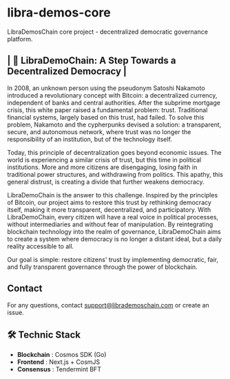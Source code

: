 # libra-demos-core
LibraDemosChain core project - decentralized democratic governance platform.

## | 🧿 LibraDemoChain: A Step Towards a Decentralized Democracy |

In 2008, an unknown person using the pseudonym Satoshi Nakamoto introduced a revolutionary concept with Bitcoin: a decentralized currency, independent of banks and central authorities. After the subprime mortgage crisis, this white paper raised a fundamental problem: trust. Traditional financial systems, largely based on this trust, had failed. To solve this problem, Nakamoto and the cypherpunks devised a solution: a transparent, secure, and autonomous network, where trust was no longer the responsibility of an institution, but of the technology itself.

Today, this principle of decentralization goes beyond economic issues. The world is experiencing a similar crisis of trust, but this time in political institutions. More and more citizens are disengaging, losing faith in traditional power structures, and withdrawing from politics. This apathy, this general distrust, is creating a divide that further weakens democracy.

LibraDemoChain is the answer to this challenge. Inspired by the principles of Bitcoin, our project aims to restore this trust by rethinking democracy itself, making it more transparent, decentralized, and participatory. With LibraDemoChain, every citizen will have a real voice in political processes, without intermediaries and without fear of manipulation. By reintegrating blockchain technology into the realm of governance, LibraDemoChain aims to create a system where democracy is no longer a distant ideal, but a daily reality accessible to all.

Our goal is simple: restore citizens' trust by implementing democratic, fair, and fully transparent governance through the power of blockchain.

## Contact
For any questions, contact support@librademoschain.com or create an issue.


## 🛠 Technic Stack
- **Blockchain** : Cosmos SDK (Go)
- **Frontend** : Next.js + CosmJS
- **Consensus** : Tendermint BFT
